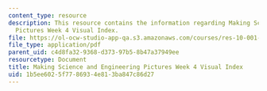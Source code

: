 ```yaml
---
content_type: resource
description: This resource contains the information regarding Making Science and Engineering
  Pictures Week 4 Visual Index.
file: https://ol-ocw-studio-app-qa.s3.amazonaws.com/courses/res-10-001-making-science-and-engineering-pictures-a-practical-guide-to-presenting-your-work-spring-2016/1b5ee6025f7786934e813ba847c86d27_MITRES_10_001S16_VI_Wk4.pdf
file_type: application/pdf
parent_uid: c4d8fa32-9368-d373-97b5-8b47a37949ee
resourcetype: Document
title: Making Science and Engineering Pictures Week 4 Visual Index
uid: 1b5ee602-5f77-8693-4e81-3ba847c86d27
---
```

